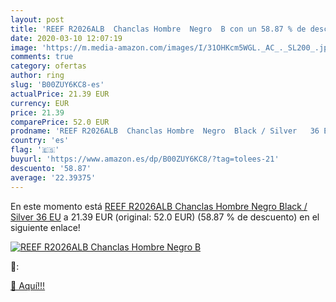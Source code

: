 ```yaml
---
layout: post
title: 'REEF R2026ALB  Chanclas Hombre  Negro  B con un 58.87 % de descuento'
date: 2020-03-10 12:07:19
image: 'https://m.media-amazon.com/images/I/31OHKcm5WGL._AC_._SL200_.jpg'
comments: true
category: ofertas
author: ring
slug: 'B00ZUY6KC8-es'
actualPrice: 21.39 EUR
currency: EUR
price: 21.39
comparePrice: 52.0 EUR
prodname: 'REEF R2026ALB  Chanclas Hombre  Negro  Black / Silver   36 EU'
country: 'es'
flag: '🇪🇸'
buyurl: 'https://www.amazon.es/dp/B00ZUY6KC8/?tag=tolees-21'
descuento: '58.87'
average: '22.39375'
---
```


En este momento está [REEF R2026ALB  Chanclas Hombre  Negro  Black / Silver   36 EU](https://www.amazon.es/dp/B00ZUY6KC8/?tag=tolees-21) a 21.39 EUR (original: 52.0 EUR) (58.87 %  de descuento) en el siguiente enlace!

[![REEF R2026ALB  Chanclas Hombre  Negro  B](https://m.media-amazon.com/images/I/31OHKcm5WGL._AC_._SL200_.jpg)](https://www.amazon.es/dp/B00ZUY6KC8/?tag=tolees-21)

🔎:


[🛒 Aquí!!!](https://www.amazon.es/dp/B00ZUY6KC8/?tag=tolees-21)
